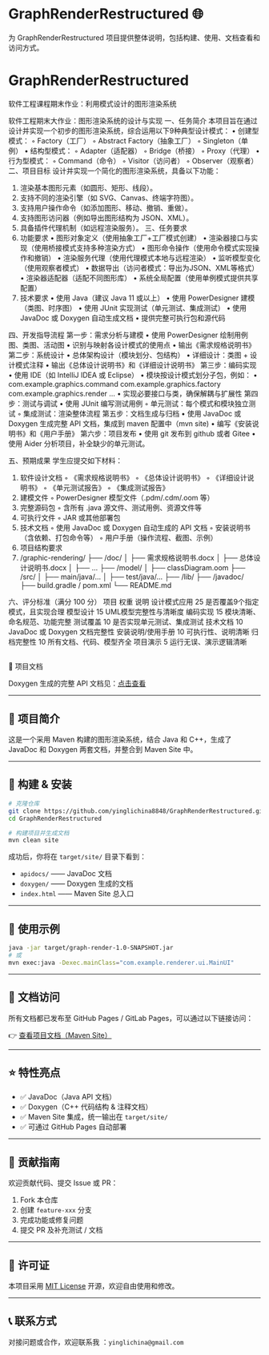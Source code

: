 # GraphRenderRestructured 🌐

为 GraphRenderRestructured 项目提供整体说明，包括构建、使用、文档查看和访问方式。

# GraphRenderRestructured
软件工程课程期末作业：利用模式设计的图形渲染系统

软件工程期末大作业：图形渲染系统的设计与实现
一、任务简介
本项目旨在通过设计并实现一个初步的图形渲染系统，综合运用以下9种典型设计模式：
• 创建型模式：
◦ Factory（工厂）
◦ Abstract Factory（抽象工厂）
◦ Singleton（单例）
• 结构型模式：
◦ Adapter（适配器）
◦ Bridge（桥接）
◦ Proxy（代理）
• 行为型模式：
◦ Command（命令）
◦ Visitor（访问者）
◦ Observer（观察者）
二、项目目标
设计并实现一个简化的图形渲染系统，具备以下功能：
1. 渲染基本图形元素（如圆形、矩形、线段）。
2. 支持不同的渲染引擎（如 SVG、Canvas、终端字符图）。
3. 支持用户操作命令（如添加图形、移动、撤销、重做）。
4. 支持图形访问器（例如导出图形结构为 JSON、XML）。
5. 具备插件代理机制（如远程渲染服务）。
三、任务要求
1. 功能要求
   • 图形对象定义（使用抽象工厂+工厂模式创建）
   • 渲染器接口与实现（使用桥接模式支持多种渲染方式）
   • 图形命令操作（使用命令模式实现操作和撤销）
   • 渲染服务代理（使用代理模式本地与远程渲染）
   • 监听模型变化（使用观察者模式）
   • 数据导出（访问者模式：导出为JSON、XML等格式）
   • 渲染器适配器（适配不同图形库）
   • 系统全局配置（使用单例模式提供共享配置）
2. 技术要求
   • 使用 Java（建议 Java 11 或以上）
   • 使用 PowerDesigner 建模（类图、时序图）
   • 使用 JUnit 实现测试（单元测试、集成测试）
   • 使用 JavaDoc 或 Doxygen 自动生成文档
   • 提供完整可执行包和源代码

四、开发指导流程
第一步：需求分析与建模
• 使用 PowerDesigner 绘制用例图、类图、活动图
• 识别与映射各设计模式的使用点
• 输出《需求规格说明书》
第二步：系统设计
• 总体架构设计（模块划分、包结构）
• 详细设计：类图 + 设计模式注释
• 输出《总体设计说明书》和《详细设计说明书》
第三步：编码实现
• 使用 IDE（如 IntelliJ IDEA 或 Eclipse）
• 模块按设计模式划分子包，例如：
• com.example.graphics.command
com.example.graphics.factory
com.example.graphics.render
...
• 实现必要接口与类，确保解耦与扩展性
第四步：测试与调试
• 使用 JUnit 编写测试用例
◦ 单元测试：每个模式和模块独立测试
◦ 集成测试：渲染整体流程
第五步：文档生成与归档
• 使用 JavaDoc 或 Doxygen 生成完整 API 文档，集成到 maven 配置中（mvn site)
• 编写《安装说明书》和《用户手册》
第六步：项目发布
• 使用 git 发布到 github 或者 Gitee
• 使用 Aider 分析项目，补全缺少的单元测试。


五、预期成果
学生应提交如下材料：
1. 软件设计文档
◦ 《需求规格说明书》
◦ 《总体设计说明书》
◦ 《详细设计说明书》
◦ 《单元测试报告》
◦ 《集成测试报告》
2. 建模文件
◦ PowerDesigner 模型文件（.pdm/.cdm/.oom 等）
3. 完整源码包
◦ 含所有 .java 源文件、测试用例、资源文件等
4. 可执行文件
◦ JAR 或其他部署包
5. 技术文档
◦ 使用 JavaDoc 或 Doxygen 自动生成的 API 文档
◦ 安装说明书（含依赖、打包命令等）
◦ 用户手册（操作流程、截图、示例）
6. 项目结构要求
6. /graphic-rendering/
├── /doc/
│     ├── 需求规格说明书.docx
│     ├── 总体设计说明书.docx
│     ├── ...
├── /model/
│     ├── classDiagram.oom
├── /src/
│     ├── main/java/...
│     ├── test/java/...
├── /lib/
├── /javadoc/
├── build.gradle / pom.xml
└── README.md

六、评分标准（满分 100 分）
项目                权重                说明
设计模式应用         25                  是否覆盖9个指定模式，且实现合理
模型设计            15                  UML模型完整性与清晰度
编码实现            15                  模块清晰、命名规范、功能完整
测试覆盖            10                  是否实现单元测试、集成测试
技术文档            10                  JavaDoc 或 Doxygen 文档完整性
安装说明/使用手册    10                  可执行性、说明清晰
归档完整性          10                  所有文档、代码、模型齐全
项目演示            5                   运行无误、演示逻辑清晰


## 

📄 项目文档

Doxygen 生成的完整 API 文档见：[点击查看](https://yinglichina8848.github.io/GraphRenderRestructured/)

---

## 🚀 项目简介

这是一个采用 Maven 构建的图形渲染系统，结合 Java 和 C++，生成了 JavaDoc 和 Doxygen 两套文档，并整合到 Maven Site 中。

---

## 🧱 构建 & 安装

```bash
# 克隆仓库
git clone https://github.com/yinglichina8848/GraphRenderRestructured.git
cd GraphRenderRestructured

# 构建项目并生成文档
mvn clean site
```

成功后，你将在 `target/site/` 目录下看到：

- `apidocs/` —— JavaDoc 文档
- `doxygen/` —— Doxygen 生成的文档
- `index.html` —— Maven Site 总入口

---

## 📄 使用示例

```bash
java -jar target/graph-render-1.0-SNAPSHOT.jar
# 或
mvn exec:java -Dexec.mainClass="com.example.renderer.ui.MainUI"
```

---

## 🧭 文档访问

所有文档都已发布至 GitHub Pages / GitLab Pages，可以通过以下链接访问：

👉 [查看项目文档（Maven Site）](https://yinglichina8848.github.io/GraphRenderRestructured/)

---

## ⭐ 特性亮点

- ✅ JavaDoc（Java API 文档）
- ✅ Doxygen（C++ 代码结构 & 注释文档）
- ✅ Maven Site 集成，统一输出在 `target/site/`
- ✅ 可通过 GitHub Pages 自动部署

---

## 🤝 贡献指南

欢迎贡献代码、提交 Issue 或 PR：

1. Fork 本仓库
2. 创建 `feature-xxx` 分支
3. 完成功能或修复问题
4. 提交 PR 及补充测试 / 文档

---

## 📝 许可证

本项目采用 [MIT License](LICENSE) 开源，欢迎自由使用和修改。

---

## 📞 联系方式

对接问题或合作，欢迎联系我 ：`yinglichina@gmail.com`

